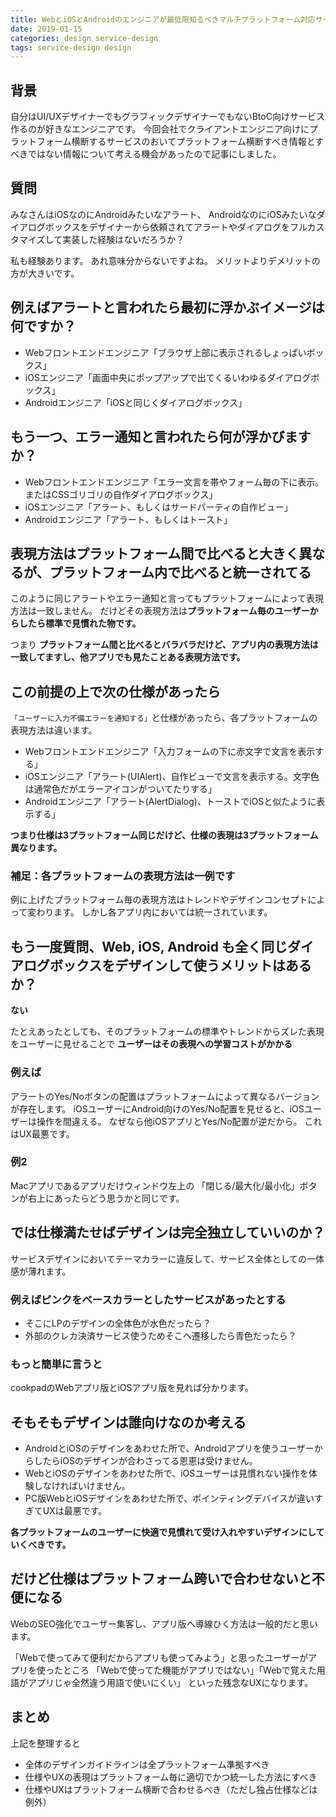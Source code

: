 ```yaml
---
title: WebとiOSとAndroidのエンジニアが最低限知るべきマルチプラットフォーム対応サービスの仕様とデザインの共通と独立の話
date: 2019-01-15
categories: design service-design
tags: service-design design
---
```


## 背景
自分はUI/UXデザイナーでもグラフィックデザイナーでもないBtoC向けサービス作るのが好きなエンジニアです。
今回会社でクライアントエンジニア向けにプラットフォーム横断するサービスのおいてプラットフォーム横断すべき情報とすべきではない情報について考える機会があったので記事にしました。

## 質問
みなさんはiOSなのにAndroidみたいなアラート、 AndroidなのにiOSみたいなダイアログボックスをデザイナーから依頼されてアラートやダイアログをフルカスタマイズして実装した経験はないだろうか？

私も経験あります。 あれ意味分からないですよね。 メリットよりデメリットの方が大きいです。

## 例えばアラートと言われたら最初に浮かぶイメージは何ですか？
- Webフロントエンドエンジニア「ブラウザ上部に表示されるしょっぱいボックス」
- iOSエンジニア「画面中央にポップアップで出てくるいわゆるダイアログボックス」
- Androidエンジニア「iOSと同じくダイアログボックス」

## もう一つ、エラー通知と言われたら何が浮かびますか？
- Webフロントエンドエンジニア「エラー文言を帯やフォーム毎の下に表示。またはCSSゴリゴリの自作ダイアログボックス」
- iOSエンジニア「アラート、もしくはサードパーティの自作ビュー」
- Androidエンジニア「アラート、もしくはトースト」

## 表現方法はプラットフォーム間で比べると大きく異なるが、プラットフォーム内で比べると統一されてる
このように同じアラートやエラー通知と言ってもプラットフォームによって表現方法は一致しません。
だけどその表現方法は**プラットフォーム毎のユーザーからしたら標準で見慣れた物です。**

つまり **プラットフォーム間と比べるとバラバラだけど、アプリ内の表現方法は一致してますし、他アプリでも見たことある表現方法です。**

## この前提の上で次の仕様があったら
`「ユーザーに入力不備エラーを通知する」`と仕様があったら、各プラットフォームの表現方法は違います。

- Webフロントエンドエンジニア「入力フォームの下に赤文字で文言を表示する」
- iOSエンジニア「アラート(UIAlert)、自作ビューで文言を表示する。文字色は通常色だがエラーアイコンがついてたりする」
- Androidエンジニア「アラート(AlertDialog)、トーストでiOSと似たように表示する」

**つまり仕様は3プラットフォーム同じだけど、仕様の表現は3プラットフォーム異なります。**

### 補足：各プラットフォームの表現方法は一例です
例に上げたプラットフォーム毎の表現方法はトレンドやデザインコンセプトによって変わります。
しかし各アプリ内においては統一されています。

## もう一度質問、Web, iOS, Android も全く同じダイアログボックスをデザインして使うメリットはあるか？
**ない**

たとえあったとしても、そのプラットフォームの標準やトレンドからズレた表現をユーザーに見せることで **ユーザーはその表現への学習コストがかかる**

### 例えば
アラートのYes/Noボタンの配置はプラットフォームによって異なるバージョンが存在します。
iOSユーザーにAndroid向けのYes/No配置を見せると、iOSユーザーは操作を間違える。
なぜなら他iOSアプリとYes/No配置が逆だから。
これはUX最悪です。

### 例2
Macアプリであるアプリだけウィンドウ左上の 「閉じる/最大化/最小化」ボタンが右上にあったらどう思うかと同じです。

## では仕様満たせばデザインは完全独立していいのか？
サービスデザインにおいてテーマカラーに違反して、サービス全体としての一体感が薄れます。

### 例えばピンクをベースカラーとしたサービスがあったとする
- そこにLPのデザインの全体色が水色だったら？  
- 外部のクレカ決済サービス使うためそこへ遷移したら青色だったら？

### もっと簡単に言うと
cookpadのWebアプリ版とiOSアプリ版を見れば分かります。

## そもそもデザインは誰向けなのか考える
- AndroidとiOSのデザインをあわせた所で、Androidアプリを使うユーザーからしたらiOSのデザインが合わさってる恩恵は受けません。
- WebとiOSのデザインをあわせた所で、iOSユーザーは見慣れない操作を体験しなければいけません。
- PC版WebとiOSデザインをあわせた所で、ポインティングデバイスが違いすぎてUXは最悪です。

**各プラットフォームのユーザーに快適で見慣れて受け入れやすいデザインにしていくべきです。**

## だけど仕様はプラットフォーム跨いで合わせないと不便になる
WebのSEO強化でユーザー集客し、アプリ版へ導線ひく方法は一般的だと思います。

「Webで使ってみて便利だからアプリも使ってみよう」と思ったユーザーがアプリを使ったところ
「Webで使ってた機能がアプリではない」「Webで覚えた用語がアプリじゃ全然違う用語で使いにくい」
といった残念なUXになります。



## まとめ
上記を整理すると

- 全体のデザインガイドラインは全プラットフォーム準拠すべき
- 仕様やUXの表現はプラットフォーム毎に適切でかつ統一した方法にすべき
- 仕様やUXはプラットフォーム横断で合わせるべき（ただし独占仕様などは例外）
